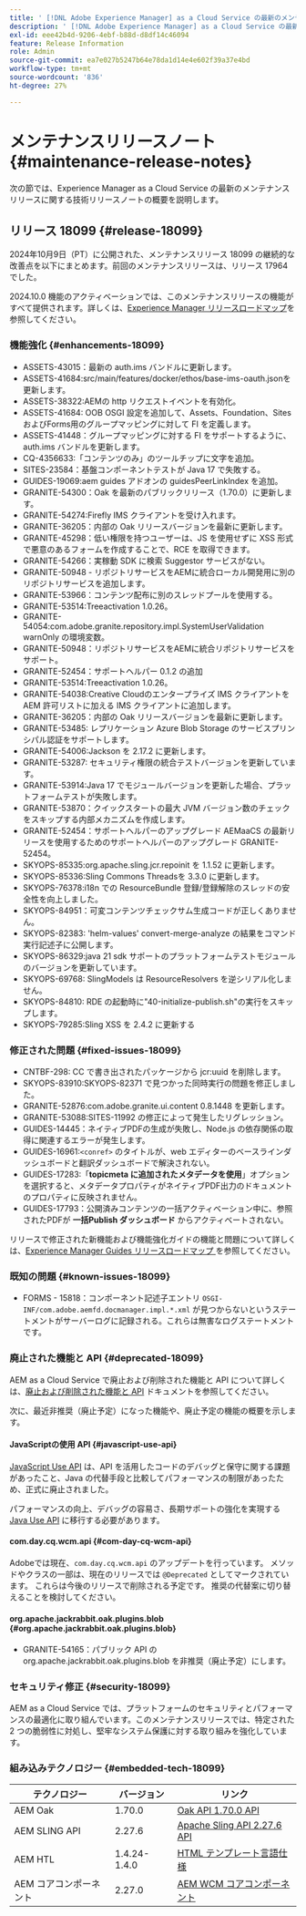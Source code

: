 ```yaml
---
title: ' [!DNL Adobe Experience Manager] as a Cloud Service の最新のメンテナンスリリースノート。'
description: ' [!DNL Adobe Experience Manager] as a Cloud Service の最新のメンテナンスリリースノート。'
exl-id: eee42b4d-9206-4ebf-b88d-d8df14c46094
feature: Release Information
role: Admin
source-git-commit: ea7e027b5247b64e78da1d14e4e602f39a37e4bd
workflow-type: tm+mt
source-wordcount: '836'
ht-degree: 27%

---
```



# メンテナンスリリースノート {#maintenance-release-notes}

次の節では、Experience Manager as a Cloud Service の最新のメンテナンスリリースに関する技術リリースノートの概要を説明します。

## リリース 18099 {#release-18099}

2024年10月9日（PT）に公開された、メンテナンスリリース 18099 の継続的な改善点を以下にまとめます。前回のメンテナンスリリースは、リリース 17964 でした。

2024.10.0 機能のアクティベーションでは、このメンテナンスリリースの機能がすべて提供されます。詳しくは、[Experience Manager リリースロードマップ](https://experienceleague.adobe.com/ja/docs/experience-manager-release-information/aem-release-updates/update-releases-roadmap)を参照してください。

### 機能強化 {#enhancements-18099}

* ASSETS-43015：最新の auth.ims バンドルに更新します。
* ASSETS-41684:src/main/features/docker/ethos/base-ims-oauth.jsonを更新します。
* ASSETS-38322:AEMの http リクエストイベントを有効化。
* ASSETS-41684: OOB OSGI 設定を追加して、Assets、Foundation、Sites およびForms用のグループマッピングに対して FI を定義します。
* ASSETS-41448：グループマッピングに対する FI をサポートするように、auth.ims バンドルを更新します。
* CQ-4356633:「コンテンツのみ」のツールチップに文字を追加。
* SITES-23584：基盤コンポーネントテストが Java 17 で失敗する。
* GUIDES-19069:aem guides アドオンの guidesPeerLinkIndex を追加。
* GRANITE-54300：Oak を最新のパブリックリリース（1.70.0）に更新します。
* GRANITE-54274:Firefly IMS クライアントを受け入れます。
* GRANITE-36205：内部の Oak リリースバージョンを最新に更新します。
* GRANITE-45298：低い権限を持つユーザーは、JS を使用せずに XSS 形式で悪意のあるフォームを作成することで、RCE を取得できます。
* GRANITE-54266：実稼動 SDK に検索 Suggestor サービスがない。
* GRANITE-50948 - リポジトリサービスをAEMに統合ローカル開発用に別のリポジトリサービスを追加します。
* GRANITE-53966：コンテンツ配布に別のスレッドプールを使用する。
* GRANITE-53514:Treeactivation 1.0.26。
* GRANITE-54054:com.adobe.granite.repository.impl.SystemUserValidation warnOnly の環境変数。
* GRANITE-50948：リポジトリサービスをAEMに統合リポジトリサービスをサポート。
* GRANITE-52454：サポートヘルパー 0.1.2 の追加
* GRANITE-53514:Treeactivation 1.0.26。
* GRANITE-54038:Creative Cloudのエンタープライズ IMS クライアントをAEM 許可リストに加える IMS クライアントに追加します。
* GRANITE-36205：内部の Oak リリースバージョンを最新に更新します。
* GRANITE-53485: レプリケーション Azure Blob Storage のサービスプリンシパル認証をサポートします。
* GRANITE-54006:Jackson を 2.17.2 に更新します。
* GRANITE-53287: セキュリティ権限の統合テストバージョンを更新しています。
* GRANITE-53914:Java 17 でモジュールバージョンを更新した場合、プラットフォームテストが失敗します。
* GRANITE-53870：クイックスタートの最大 JVM バージョン数のチェックをスキップする内部メカニズムを作成します。
* GRANITE-52454：サポートヘルパーのアップグレード AEMaaCS の最新リリースを使用するためのサポートヘルパーのアップグレード GRANITE-52454。
* SKYOPS-85335:org.apache.sling.jcr.repoinit を 1.1.52 に更新します。
* SKYOPS-85336:Sling Commons Threadsを 3.3.0 に更新します。
* SKYOPS-76378:i18n での ResourceBundle 登録/登録解除のスレッドの安全性を向上しました。
* SKYOPS-84951：可変コンテンツチェックサム生成コードが正しくありません。
* SKYOPS-82383: &#39;helm-values&#39; convert-merge-analyze の結果をコマンド実行記述子に公開します。
* SKYOPS-86329:java 21 sdk サポートのプラットフォームテストモジュールのバージョンを更新しています。
* SKYOPS-69768: SlingModels は ResourceResolvers を逆シリアル化しません。
* SKYOPS-84810: RDE の起動時に&quot;40-initialize-publish.sh&quot;の実行をスキップします。
* SKYOPS-79285:Sling XSS を 2.4.2 に更新する

### 修正された問題 {#fixed-issues-18099}

* CNTBF-298: CC で書き出されたパッケージから jcr:uuid を削除します。
* SKYOPS-83910:SKYOPS-82371 で見つかった同時実行の問題を修正しました。
* GRANITE-52876:com.adobe.granite.ui.content 0.8.1448 を更新します。
* GRANITE-53088:SITES-11992 の修正によって発生したリグレッション。
* GUIDES-14445：ネイティブPDFの生成が失敗し、Node.js の依存関係の取得に関連するエラーが発生します。
* GUIDES-16961:`<conref>` のタイトルが、web エディターのベースラインダッシュボードと翻訳ダッシュボードで解決されない。
* GUIDES-17283:「**topicmeta に追加されたメタデータを使用**」オプションを選択すると、メタデータプロパティがネイティブPDF出力のドキュメントのプロパティに反映されません。
* GUIDES-17793：公開済みコンテンツの一括アクティベーション中に、参照されたPDFが **一括Publish ダッシュボード** からアクティベートされない。

リリースで修正された新機能および機能強化ガイドの機能と問題について詳しくは、[Experience Manager Guides リリースロードマップ ](https://experienceleague.adobe.com/ja/docs/experience-manager-guides/using/release-info/aem-guides-releases-roadmap) を参照してください。

### 既知の問題 {#known-issues-18099}

* FORMS - 15818：コンポーネント記述子エントリ `OSGI-INF/com.adobe.aemfd.docmanager.impl.*.xml` が見つからないというステートメントがサーバーログに記録される。これらは無害なログステートメントです。

### 廃止された機能と API {#deprecated-18099}

AEM as a Cloud Service で廃止および削除された機能と API について詳しくは、[廃止および削除された機能と API](/help/release-notes/deprecated-removed-features.md) ドキュメントを参照してください。

次に、最近非推奨（廃止予定）になった機能や、廃止予定の機能の概要を示します。

#### JavaScriptの使用 API {#javascript-use-api}

[JavaScript Use API](https://github.com/adobe/htl-spec/blob/master/SPECIFICATION.md#42-javascript-use-api) は、API を活用したコードのデバッグと保守に関する課題があったこと、Java の代替手段と比較してパフォーマンスの制限があったため、正式に廃止されました。

パフォーマンスの向上、デバッグの容易さ、長期サポートの強化を実現する [Java Use API](https://experienceleague.adobe.com/en/docs/experience-manager-htl/content/java-use-api) に移行する必要があります。

#### com.day.cq.wcm.api {#com-day-cq-wcm-api}

Adobeでは現在、`com.day.cq.wcm.api` のアップデートを行っています。 メソッドやクラスの一部は、現在のリリースでは `@Deprecated` としてマークされています。 これらは今後のリリースで削除される予定です。 推奨の代替案に切り替えることを検討してください。

#### org.apache.jackrabbit.oak.plugins.blob {#org.apache.jackrabbit.oak.plugins.blob}

* GRANITE-54165：パブリック API の org.apache.jackrabbit.oak.plugins.blob を非推奨（廃止予定）にします。

### セキュリティ修正 {#security-18099}

AEM as a Cloud Service では、プラットフォームのセキュリティとパフォーマンスの最適化に取り組んでいます。このメンテナンスリリースでは、特定された 2 つの脆弱性に対処し、堅牢なシステム保護に対する取り組みを強化しています。

### 組み込みテクノロジー {#embedded-tech-18099}

| テクノロジー | バージョン | リンク |
|---|---|---|
| AEM Oak | 1.70.0 | [Oak API 1.70.0 API](https://www.javadoc.io/doc/org.apache.jackrabbit/oak-api/1.70.0/index.html) |
| AEM SLING API | 2.27.6 | [Apache Sling API 2.27.6 API](https://www.javadoc.io/doc/org.apache.sling/org.apache.sling.api/latest/index.html) |
| AEM HTL | 1.4.24-1.4.0 | [HTML テンプレート言語仕様](https://github.com/adobe/htl-spec) |
| AEM コアコンポーネント | 2.27.0 | [AEM WCM コアコンポーネント](https://github.com/adobe/aem-core-wcm-components) |
